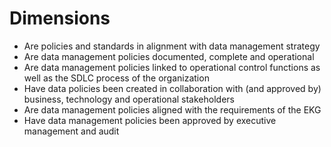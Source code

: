 # Dimensions

- Are policies and standards in alignment with data management strategy
- Are data management policies documented, complete and operational
- Are data management policies linked to operational control functions as well as the
  SDLC process of the organization
- Have data policies been created in collaboration with (and approved by) business, technology
  and operational stakeholders
- Are data management policies aligned with the requirements of the EKG
- Have data management policies been approved by executive management and audit
